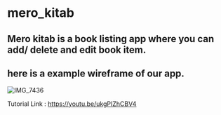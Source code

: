 # mero_kitab

## Mero kitab is a book listing app where you can add/ delete and edit book item.

## here is a example wireframe of our app.

![IMG_7436](https://github.com/rj7shakya/mero_kitab/assets/33741753/2757ffac-baed-4853-98ed-a8b577a2e4a8)


Tutorial Link : https://youtu.be/ukgPIZhCBV4
